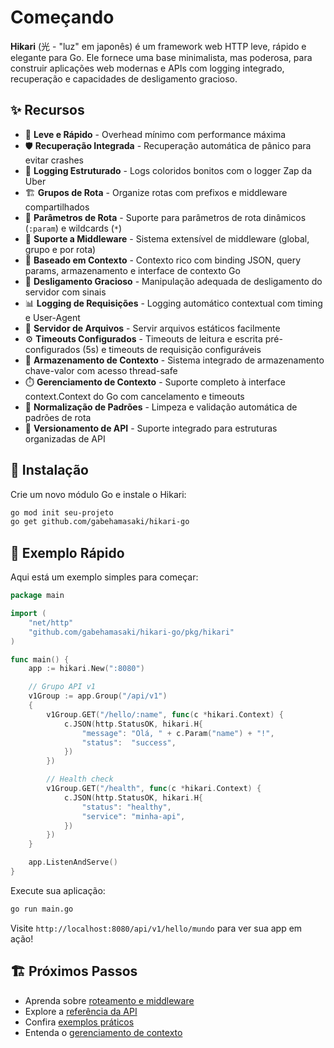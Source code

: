 # Começando

**Hikari** (光 - "luz" em japonês) é um framework web HTTP leve, rápido e elegante para Go. Ele fornece uma base minimalista, mas poderosa, para construir aplicações web modernas e APIs com logging integrado, recuperação e capacidades de desligamento gracioso.

## ✨ Recursos

- 🚀 **Leve e Rápido** - Overhead mínimo com performance máxima
- 🛡️ **Recuperação Integrada** - Recuperação automática de pânico para evitar crashes
- 📝 **Logging Estruturado** - Logs coloridos bonitos com o logger Zap da Uber
- 🏗️ **Grupos de Rota** - Organize rotas com prefixos e middleware compartilhados
- 🔗 **Parâmetros de Rota** - Suporte para parâmetros de rota dinâmicos (`:param`) e wildcards (`*`)
- 🧩 **Suporte a Middleware** - Sistema extensível de middleware (global, grupo e por rota)
- 🎯 **Baseado em Contexto** - Contexto rico com binding JSON, query params, armazenamento e interface de contexto Go
- 🛑 **Desligamento Gracioso** - Manipulação adequada de desligamento do servidor com sinais
- 📊 **Logging de Requisições** - Logging automático contextual com timing e User-Agent
- 📁 **Servidor de Arquivos** - Servir arquivos estáticos facilmente
- ⚙️ **Timeouts Configurados** - Timeouts de leitura e escrita pré-configurados (5s) e timeouts de requisição configuráveis
- 💾 **Armazenamento de Contexto** - Sistema integrado de armazenamento chave-valor com acesso thread-safe
- ⏱️ **Gerenciamento de Contexto** - Suporte completo à interface context.Context do Go com cancelamento e timeouts
- 🔄 **Normalização de Padrões** - Limpeza e validação automática de padrões de rota
- 🎯 **Versionamento de API** - Suporte integrado para estruturas organizadas de API

## 🚀 Instalação

Crie um novo módulo Go e instale o Hikari:

```bash
go mod init seu-projeto
go get github.com/gabehamasaki/hikari-go
```

## 🎯 Exemplo Rápido

Aqui está um exemplo simples para começar:

```go
package main

import (
    "net/http"
    "github.com/gabehamasaki/hikari-go/pkg/hikari"
)

func main() {
    app := hikari.New(":8080")

    // Grupo API v1
    v1Group := app.Group("/api/v1")
    {
        v1Group.GET("/hello/:name", func(c *hikari.Context) {
            c.JSON(http.StatusOK, hikari.H{
                "message": "Olá, " + c.Param("name") + "!",
                "status":  "success",
            })
        })

        // Health check
        v1Group.GET("/health", func(c *hikari.Context) {
            c.JSON(http.StatusOK, hikari.H{
                "status": "healthy",
                "service": "minha-api",
            })
        })
    }

    app.ListenAndServe()
}
```

Execute sua aplicação:

```bash
go run main.go
```

Visite `http://localhost:8080/api/v1/hello/mundo` para ver sua app em ação!

## 🏗️ Próximos Passos

- Aprenda sobre [roteamento e middleware](./routing)
- Explore a [referência da API](./api)
- Confira [exemplos práticos](./examples)
- Entenda o [gerenciamento de contexto](./context)
